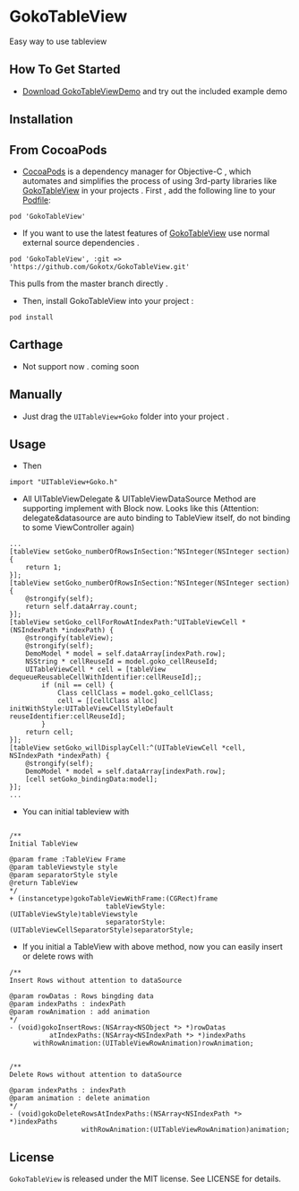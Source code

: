 # GokoTableView
Easy way to use tableview
## How To Get Started
- [Download GokoTableViewDemo](https://github.com/Gokotx/GokoTableView/archive/master.zip) and try out the included example demo

## Installation
## From CocoaPods
- [CocoaPods](https://cocoapods.org/) is a dependency manager for Objective-C , which automates and simplifies the process of using 3rd-party libraries like [GokoTableView](https://github.com/Gokotx/GokoTableView) in your projects . First , add the following line to your [Podfile](http://guides.cocoapods.org/using/using-cocoapods.html):
```
pod 'GokoTableView'
```
- If you want to use the latest features of [GokoTableView](https://github.com/Gokotx/GokoTableView) use normal external source dependencies .
```
pod 'GokoTableView', :git => 'https://github.com/Gokotx/GokoTableView.git'
```
This pulls from the master branch directly .
- Then,  install GokoTableView into your project :
```
pod install
```
## Carthage
- Not support now . coming soon
## Manually
- Just drag the `UITableView+Goko` folder into your project .
## Usage
- Then 
```
import "UITableView+Goko.h"
```
- All UITableViewDelegate & UITableViewDataSource Method are supporting implement with Block now. Looks like this (Attention: delegate&datasource are auto binding to TableView itself, do not binding to some ViewController again)
```
...
[tableView setGoko_numberOfRowsInSection:^NSInteger(NSInteger section) {
    return 1;
}];
[tableView setGoko_numberOfRowsInSection:^NSInteger(NSInteger section) {
    @strongify(self);
    return self.dataArray.count;
}];
[tableView setGoko_cellForRowAtIndexPath:^UITableViewCell *(NSIndexPath *indexPath) {
    @strongify(tableView);
    @strongify(self);
    DemoModel * model = self.dataArray[indexPath.row];
    NSString * cellReuseId = model.goko_cellReuseId;
    UITableViewCell * cell = [tableView dequeueReusableCellWithIdentifier:cellReuseId];;
        if (nil == cell) {
            Class cellClass = model.goko_cellClass;
            cell = [[cellClass alloc] initWithStyle:UITableViewCellStyleDefault reuseIdentifier:cellReuseId];
        }
    return cell;
}];
[tableView setGoko_willDisplayCell:^(UITableViewCell *cell, NSIndexPath *indexPath) {
    @strongify(self);
    DemoModel * model = self.dataArray[indexPath.row];
    [cell setGoko_bindingData:model];
}];
...
```
- You can initial tableview with
```

/**
Initial TableView

@param frame :TableView Frame
@param tableViewstyle style
@param separatorStyle style
@return TableView
*/
+ (instancetype)gokoTableViewWithFrame:(CGRect)frame
                        tableViewStyle:(UITableViewStyle)tableViewstyle
                        separatorStyle:(UITableViewCellSeparatorStyle)separatorStyle;
```
- If you initial a TableView with above method, now you can easily insert  or delete rows with
```
/**
Insert Rows without attention to dataSource

@param rowDatas : Rows bingding data
@param indexPaths : indexPath
@param rowAnimation : add animation
*/
- (void)gokoInsertRows:(NSArray<NSObject *> *)rowDatas
          atIndexPaths:(NSArray<NSIndexPath *> *)indexPaths
      withRowAnimation:(UITableViewRowAnimation)rowAnimation;


/**
Delete Rows without attention to dataSource

@param indexPaths : indexPath
@param animation : delete animation
*/
- (void)gokoDeleteRowsAtIndexPaths:(NSArray<NSIndexPath *> *)indexPaths
                  withRowAnimation:(UITableViewRowAnimation)animation;
```
## License
`GokoTableView` is released under the MIT license. See LICENSE for details.
